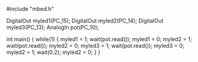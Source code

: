 #include "mbed.h"

DigitalOut myled1(PC_15);
DigitalOut myled2(PC_14);
DigitalOut myled3(PC_13);
AnalogIn pot(PC_10); 


int main() {
    while(1) {
        myled1 = 1;
        wait(pot.read());
        myled1 = 0;
        myled2 = 1;
        wait(pot.read());
        myled2 = 0;
        myled3 = 1;
        wait(pot.read());
        myled3 = 0;
        myled2 = 1;
        wait(0.2);
        myled2 = 0;
    }
}
